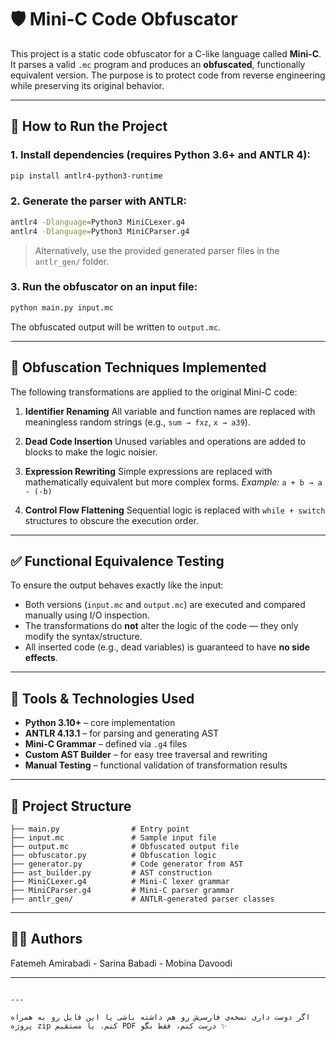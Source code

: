 



# 🛡️ Mini-C Code Obfuscator

This project is a static code obfuscator for a C-like language called **Mini-C**. It parses a valid `.mc` program and produces an **obfuscated**, functionally equivalent version. The purpose is to protect code from reverse engineering while preserving its original behavior.

---

## 🚀 How to Run the Project

### 1. Install dependencies (requires Python 3.6+ and ANTLR 4):
```bash
pip install antlr4-python3-runtime
````

### 2. Generate the parser with ANTLR:

```bash
antlr4 -Dlanguage=Python3 MiniCLexer.g4
antlr4 -Dlanguage=Python3 MiniCParser.g4
```

> Alternatively, use the provided generated parser files in the `antlr_gen/` folder.

### 3. Run the obfuscator on an input file:

```bash
python main.py input.mc
```

The obfuscated output will be written to `output.mc`.

---

## 🔧 Obfuscation Techniques Implemented

The following transformations are applied to the original Mini-C code:

1. **Identifier Renaming**
   All variable and function names are replaced with meaningless random strings (e.g., `sum → fxz`, `x → a39`).

2. **Dead Code Insertion**
   Unused variables and operations are added to blocks to make the logic noisier.

3. **Expression Rewriting**
   Simple expressions are replaced with mathematically equivalent but more complex forms.
   *Example:* `a + b → a - (-b)`

4. **Control Flow Flattening**
   Sequential logic is replaced with `while + switch` structures to obscure the execution order.

---

## ✅ Functional Equivalence Testing

To ensure the output behaves exactly like the input:

* Both versions (`input.mc` and `output.mc`) are executed and compared manually using I/O inspection.
* The transformations do **not** alter the logic of the code — they only modify the syntax/structure.
* All inserted code (e.g., dead variables) is guaranteed to have **no side effects**.

---

## 🧰 Tools & Technologies Used

* **Python 3.10+** – core implementation
* **ANTLR 4.13.1** – for parsing and generating AST
* **Mini-C Grammar** – defined via `.g4` files
* **Custom AST Builder** – for easy tree traversal and rewriting
* **Manual Testing** – functional validation of transformation results

---

## 📂 Project Structure

```
├── main.py                # Entry point
├── input.mc               # Sample input file
├── output.mc              # Obfuscated output file
├── obfuscator.py          # Obfuscation logic
├── generator.py           # Code generator from AST
├── ast_builder.py         # AST construction
├── MiniCLexer.g4          # Mini-C lexer grammar
├── MiniCParser.g4         # Mini-C parser grammar
├── antlr_gen/             # ANTLR-generated parser classes
```

---

## 👨‍💻 Authors
Fatemeh Amirabadi - Sarina Babadi - Mobina Davoodi 

---

```

---

اگر دوست داری نسخه‌ی فارسی‌ش رو هم داشته باشی یا این فایل رو به همراه پروژه zip کنم، یا مستقیم PDF درست کنم، فقط بگو ✨
```
